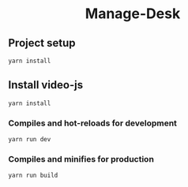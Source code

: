 <h1 align="center">Manage-Desk</h1>

## Project setup
```
yarn install
```

## Install video-js
```
yarn install
```

### Compiles and hot-reloads for development
```
yarn run dev
```

### Compiles and minifies for production
```
yarn run build
```

